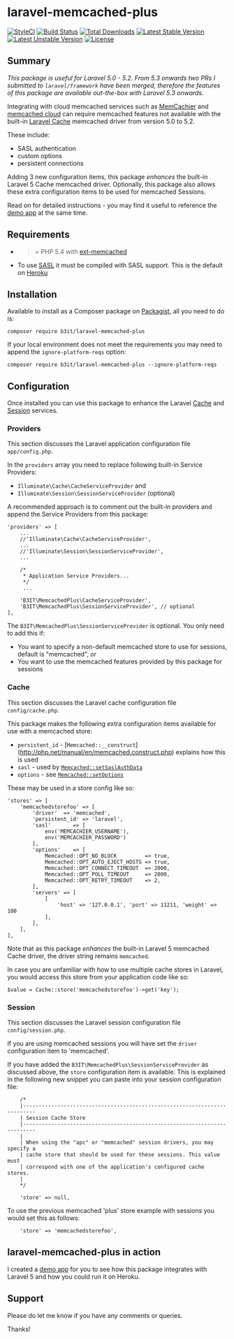 # laravel-memcached-plus
[![StyleCI](https://styleci.io/repos/31662516/shield?style=flat)](https://styleci.io/repos/31662516)
[![Build Status](https://travis-ci.org/b3it/laravel-memcached-plus.svg?branch=master)](https://travis-ci.org/b3it/laravel-memcached-plus)
[![Total Downloads](https://poser.pugx.org/b3it/laravel-memcached-plus/downloads)](https://packagist.org/packages/b3it/laravel-memcached-plus)
[![Latest Stable Version](https://poser.pugx.org/b3it/laravel-memcached-plus/v/stable)](https://packagist.org/packages/b3it/laravel-memcached-plus)
[![Latest Unstable Version](https://poser.pugx.org/b3it/laravel-memcached-plus/v/unstable.svg)](https://packagist.org/packages/b3it/laravel-memcached-plus)
[![License](https://poser.pugx.org/b3it/laravel-memcached-plus/license)](https://packagist.org/packages/b3it/laravel-memcached-plus)

## Summary

_This package is useful for Laravel 5.0 - 5.2. From 5.3 onwards two PRs I submitted to `laravel/framework` have been merged, therefore the features of this package are available out-the-box with Laravel 5.3 onwards._

Integrating with cloud memcached services such as [MemCachier](https://www.memcachier.com/) and
[memcached cloud](https://redislabs.com/memcached-cloud) can require memcached features not available
with the built-in [Laravel Cache](http://laravel.com/docs/5.2/cache) memcached driver from version 5.0 to 5.2.

These include:

* SASL authentication 
* custom options
* persistent connections

Adding 3 new configuration items, this package _enhances_ the built-in Laravel 5 Cache memcached driver.
Optionally, this package also allows these extra configuration items to be used for memcached
Sessions.

Read on for detailed instructions - you may find it useful to reference the
[demo app](https://github.com/b3it/laravel-memcached-plus-demo) at the same time.

## Requirements

* >= PHP 5.4 with [ext-memcached](http://php.net/manual/en/book.memcached.php)
* To use [SASL](http://docs.php.net/manual/en/memcached.setsaslauthdata.php) it must be compiled with
SASL support. This is the default on [Heroku](https://devcenter.heroku.com/articles/php-support)

## Installation

Available to install as a Composer package on
[Packagist](https://packagist.org/packages/b3it/laravel-memcached-plus), all you need to do is:

`composer require b3it/laravel-memcached-plus`

If your local environment does not meet the requirements you may need to append the
`ignore-platform-reqs` option:

`composer require b3it/laravel-memcached-plus --ignore-platform-reqs`

## Configuration

Once installed you can use this package to enhance the Laravel
[Cache](http://laravel.com/docs/5.0/cache) and [Session](http://laravel.com/docs/5.0/session)
services.

### Providers

This section discusses the Laravel application configuration file `app/config.php`.

In the `providers` array you need to replace following built-in Service Providers:

 * `Illuminate\Cache\CacheServiceProvider` and
 * `Illuminate\Session\SessionServiceProvider` (optional)

A recommended approach is to comment out the built-in providers and append the
Service Providers from this package:

```
'providers' => [
    ...
    //'Illuminate\Cache\CacheServiceProvider',
    ...
    //'Illuminate\Session\SessionServiceProvider',
    ...

    /*
     * Application Service Providers...
     */
     ...

    'B3IT\MemcachedPlus\CacheServiceProvider',
    'B3IT\MemcachedPlus\SessionServiceProvider', // optional
],
```

The `B3IT\MemcachedPlus\SessionServiceProvider` is optional. You only need to add this if:

* You want to specify a non-default memcached store to use for sessions, default is "memcached", or
* You want to use the memcached features provided by this package for sessions

### Cache

This section discusses the Laravel cache configuration file `config/cache.php`.

This package makes the following extra configuration items available for use with a memcached store:

* `persistent_id` - [`Memcached::__construct`] (http://php.net/manual/en/memcached.construct.php)
explains how this is used
* `sasl` - used by [`Memcached::setSaslAuthData`](http://php.net/manual/en/memcached.setsaslauthdata.php)
* `options` - see [`Memcached::setOptions`](http://php.net/manual/en/memcached.setoptions.php)

These may be used in a store config like so:

```
'stores' => [
    'memcachedstorefoo' => [
        'driver'  => 'memcached',
        'persistent_id' => 'laravel',
        'sasl'       => [
            env('MEMCACHIER_USERNAME'),
            env('MEMCACHIER_PASSWORD')
        ],
        'options'    => [
            Memcached::OPT_NO_BLOCK         => true,
            Memcached::OPT_AUTO_EJECT_HOSTS => true,
            Memcached::OPT_CONNECT_TIMEOUT  => 2000,
            Memcached::OPT_POLL_TIMEOUT     => 2000,
            Memcached::OPT_RETRY_TIMEOUT    => 2,
        ],
        'servers' => [
            [
                'host' => '127.0.0.1', 'port' => 11211, 'weight' => 100
            ],
        ],
    ],
],
```

Note that as this package _enhances_ the built-in Laravel 5 memcached Cache driver, the driver string
remains `memcached`.

In case you are unfamiliar with how to use multiple cache stores in Laravel, you would access
this store from your application code like so:

```
$value = Cache::store('memcachedstorefoo')->get('key');
```

### Session

This section discusses the Laravel session configuration file `config/session.php`.

If you are using memcached sessions you will have set the `driver` configuration item to 'memcached'.

If you have added the `B3IT\MemcachedPlus\SessionServiceProvider` as discussed above, the
`store` configuration item is available. This is explained in the following new snippet
you can paste into your session configuration file:

```
    /*
    |--------------------------------------------------------------------------
    | Session Cache Store
    |--------------------------------------------------------------------------
    |
    | When using the "apc" or "memcached" session drivers, you may specify a
    | cache store that should be used for these sessions. This value must
    | correspond with one of the application's configured cache stores.
    |
    */

    'store' => null,

```

To use the previous memcached 'plus' store example with sessions you would set this as follows:

```
    'store' => 'memcachedstorefoo',
```

## laravel-memcached-plus in action

I created a [demo app](https://github.com/b3it/laravel-memcached-plus-demo) for you to see
how this package integrates with Laravel 5 and how you could run it on Heroku.


## Support

Please do let me know if you have any comments or queries.

Thanks!
